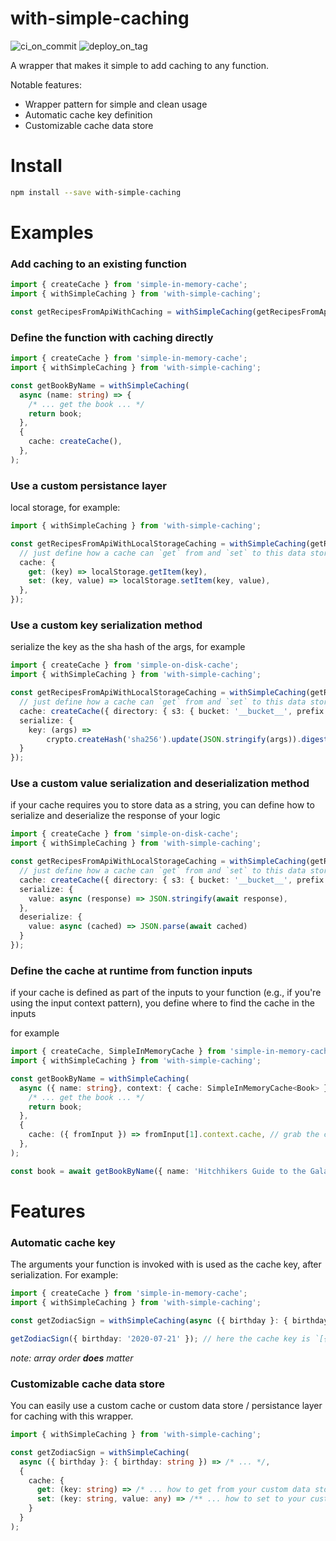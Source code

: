 # with-simple-caching

![ci_on_commit](https://github.com/ehmpathy/with-simple-caching/workflows/ci_on_commit/badge.svg)
![deploy_on_tag](https://github.com/ehmpathy/with-simple-caching/workflows/deploy_on_tag/badge.svg)

A wrapper that makes it simple to add caching to any function.

Notable features:

- Wrapper pattern for simple and clean usage
- Automatic cache key definition
- Customizable cache data store

# Install

```sh
npm install --save with-simple-caching
```

# Examples

### Add caching to an existing function

```ts
import { createCache } from 'simple-in-memory-cache';
import { withSimpleCaching } from 'with-simple-caching';

const getRecipesFromApiWithCaching = withSimpleCaching(getRecipesFromApi, { cache: createCache() });
```

### Define the function with caching directly

```ts
import { createCache } from 'simple-in-memory-cache';
import { withSimpleCaching } from 'with-simple-caching';

const getBookByName = withSimpleCaching(
  async (name: string) => {
    /* ... get the book ... */
    return book;
  },
  {
    cache: createCache(),
  },
);
```

### Use a custom persistance layer

local storage, for example:

```ts
import { withSimpleCaching } from 'with-simple-caching';

const getRecipesFromApiWithLocalStorageCaching = withSimpleCaching(getRecipesFromApi, {
  // just define how a cache can `get` from and `set` to this data store
  cache: {
    get: (key) => localStorage.getItem(key),
    set: (key, value) => localStorage.setItem(key, value),
  },
});
```


### Use a custom key serialization method

serialize the key as the sha hash of the args, for example

```ts
import { createCache } from 'simple-on-disk-cache';
import { withSimpleCaching } from 'with-simple-caching';

const getRecipesFromApiWithLocalStorageCaching = withSimpleCaching(getRecipesFromApi, {
  // just define how a cache can `get` from and `set` to this data store
  cache: createCache({ directory: { s3: { bucket: '__bucket__', prefix: '__prefix__' } } }),
  serialize: {
    key: (args) =>
        crypto.createHash('sha256').update(JSON.stringify(args)).digest('hex'),
  }
});
```


### Use a custom value serialization and deserialization method

if your cache requires you to store data as a string, you can define how to serialize and deserialize the response of your logic

```ts
import { createCache } from 'simple-on-disk-cache';
import { withSimpleCaching } from 'with-simple-caching';

const getRecipesFromApiWithLocalStorageCaching = withSimpleCaching(getRecipesFromApi, {
  // just define how a cache can `get` from and `set` to this data store
  cache: createCache({ directory: { s3: { bucket: '__bucket__', prefix: '__prefix__' } } }),
  serialize: {
    value: async (response) => JSON.stringify(await response),
  },
  deserialize: {
    value: async (cached) => JSON.parse(await cached)
  }
});
```

### Define the cache at runtime from function inputs

if your cache is defined as part of the inputs to your function (e.g., if you're using the input context pattern), you define where to find the cache in the inputs

for example
```ts
import { createCache, SimpleInMemoryCache } from 'simple-in-memory-cache';
import { withSimpleCaching } from 'with-simple-caching';

const getBookByName = withSimpleCaching(
  async ({ name: string}, context: { cache: SimpleInMemoryCache<Book> }) => {
    /* ... get the book ... */
    return book;
  },
  {
    cache: ({ fromInput }) => fromInput[1].context.cache, // grab the cache from the input's "context" parameter (the second input parameter)
  },
);

const book = await getBookByName({ name: 'Hitchhikers Guide to the Galaxy' }, { cache: createCache() });
```


# Features

### Automatic cache key

The arguments your function is invoked with is used as the cache key, after serialization. For example:

```ts
import { createCache } from 'simple-in-memory-cache';
import { withSimpleCaching } from 'with-simple-caching';

const getZodiacSign = withSimpleCaching(async ({ birthday }: { birthday: string }) => /* ... */, { cache: createCache() });

getZodiacSign({ birthday: '2020-07-21' }); // here the cache key is `[{"birthday":"2020-07-21"}]`
```

_note: array order **does** matter_

### Customizable cache data store

You can easily use a custom cache or custom data store / persistance layer for caching with this wrapper.

```ts
import { withSimpleCaching } from 'with-simple-caching';

const getZodiacSign = withSimpleCaching(
  async ({ birthday }: { birthday: string }) => /* ... */,
  {
    cache: {
      get: (key: string) => /* ... how to get from your custom data store ... */,
      set: (key: string, value: any) => /** ... how to set to your custom data store ... */,
    }
  }
);
```
